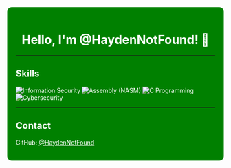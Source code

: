 <div style="background-color: #008000; color: #fff; padding: 20px; border-radius: 10px;">

  <h1 style="text-align: center;">Hello, I'm @HaydenNotFound! 👋</h1>

  <hr style="border-color: #fff;">

  <h2>Skills</h2>
  <p>
    <img src="https://img.shields.io/badge/Information%20Security-000000?style=for-the-badge&logoColor=white" alt="Information Security">
    <img src="https://img.shields.io/badge/Assembly%20(NASM)-000000?style=for-the-badge&logoColor=white" alt="Assembly (NASM)">
    <img src="https://img.shields.io/badge/C%20Programming-000000?style=for-the-badge&logoColor=white" alt="C Programming">
    <img src="https://img.shields.io/badge/Cybersecurity-000000?style=for-the-badge&logoColor=white" alt="Cybersecurity">
  </p>

  <hr style="border-color: #fff;">

  <h2>Contact</h2>
  <p>
    GitHub: <a href="https://github.com/HaydenNotFound" style="color: #fff;">@HaydenNotFound</a>
  </p>

</div>
